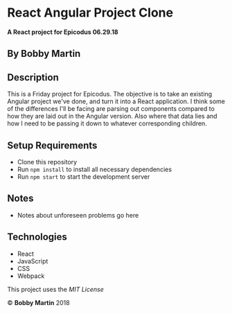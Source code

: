 # React Angular Project Clone
**A React project for Epicodus 06.29.18**

## By Bobby Martin

## Description
This is a Friday project for Epicodus. The objective is to take an existing Angular project we've done, and turn it into a React application. I think some of the differences I'll be facing are parsing out components compared to how they are laid out in the Angular version. Also where that data lies and how I need to be passing it down to whatever corresponding children. 

## Setup Requirements

* Clone this repository
* Run `npm install` to install all necessary dependencies
* Run `npm start` to start the development server

## Notes
* Notes about unforeseen problems go here

## Technologies
* React
* JavaScript
* CSS
* Webpack

This project uses the _MIT License_  

&copy; **Bobby Martin** 2018
